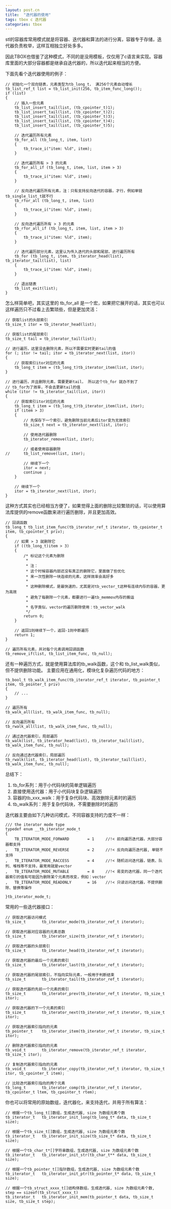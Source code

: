 ```yaml
---
layout: post.cn
title:  "迭代器的使用"
tags: tbox c 迭代器
categories: tbox
---
```


stl的容器库常用模式就是将容器、迭代器和算法的进行分离，容器专于存储，迭代器负责枚举，这样互相独立好处多多。

因此TBOX也借鉴了这种模式，不同的是没用模板，仅仅用了c语言来实现。容器库里面的大部分容器都是继承自迭代器的，所以迭代起来相当的方便。

下面先看个迭代器使用的例子：



    // 初始化一个双向链表，元素类型为tb_long_t， 满256个元素自动增长
    tb_list_ref_t list = tb_list_init(256, tb_item_func_long());
    if (list)
    {
        // 插入一些元素
        tb_list_insert_tail(list, (tb_cpointer_t)1);
        tb_list_insert_tail(list, (tb_cpointer_t)2);
        tb_list_insert_tail(list, (tb_cpointer_t)3);
        tb_list_insert_tail(list, (tb_cpointer_t)4);
        tb_list_insert_tail(list, (tb_cpointer_t)5);
        
        // 迭代遍历所有元素
        tb_for_all (tb_long_t, item, list)
        {
            tb_trace_i("item: %ld", item);
        }
        
        // 迭代遍历所有 > 3 的元素
        tb_for_all_if (tb_long_t, item, list, item > 3)
        {
            tb_trace_i("item: %ld", item);
        }
        
        // 反向迭代遍历所有元素，注：只有支持反向迭代的容器，才行，例如单链tb_single_list_t就不行
        tb_rfor_all (tb_long_t, item, list)
        {
            tb_trace_i("item: %ld", item);
        }
        
        // 反向迭代遍历所有 > 3 的元素
        tb_rfor_all_if (tb_long_t, item, list, item > 3)
        {
            tb_trace_i("item: %ld", item);
        }
        
        // 迭代遍历部分元素，这里认为传入迭代的头部和尾部，进行遍历所有
        tb_for (tb_long_t, item, tb_iterator_head(list), tb_iterator_tail(list), list)
        {
            tb_trace_i("item: %ld", item);
        }
        
        // 退出链表
        tb_list_exit(list);
    }

怎么样简单吧，其实这里的 tb_for_all 是一个宏，如果把它展开的话，其实也可以这样遍历只不过看上去繁琐些，但是更加灵活：

    // 获取list的头部索引
    tb_size_t itor = tb_iterator_head(list);

    // 获取list的尾部索引
    tb_size_t tail = tb_iterator_tail(list);

    // 进行遍历，这里没去删除元素，所以不需要实时更新tail的值
    for (; itor != tail; itor = tb_iterator_next(list, itor))
    {
        // 获取索引itor对应的元素
        tb_long_t item = (tb_long_t)tb_iterator_item(list, itor);
    }

    // 进行遍历，并且删除元素，需要更新tail， 所以这个tb_for 就办不到了
    // tb_for为了效率，不会去更新tail的值
    while (itor != tb_iterator_tail(list, itor))
    {
        // 获取索引itor对应的元素
        tb_long_t item = (tb_long_t)tb_iterator_item(list, itor);
        if (item > 3)
        {
            // 先保存下一个索引，避免删除当前元素后itor变为无效索引
            tb_size_t next = tb_iterator_next(list, itor);
            
            // 使用迭代器删除
            tb_iterator_remove(list, itor);
            
            // 或者使用容器删除
    //      tb_list_remove(list, itor);

            // 继续下一个
            itor = next;
            continue ;
        }
        
        // 继续下一个
        itor = tb_iterator_next(list, itor);
    }


这种方式其实也已经相当方便了，如果觉得上面的删除比较繁琐的话，可以使用算法库提供的remove函数来进行遍历删除，并且更加高效。

    // 回调函数
    tb_long_t tb_list_item_func(tb_iterator_ref_t iterator, tb_cpointer_t item, tb_cpointer_t priv);
    {
        // 如果 > 3 就删除它
        if ((tb_long_t)item > 3)
        {
            /* 标记这个元素为删除
             * 
             * 注：
             * 这个时候容器内部还没有真正的删除它，里面做了些优化
             * 来一次性删除一块连续的元素，这样效率会高好多
             *
             * 这种删除模式，是最快速的，尤其是对tb_vector_t这种有连续内存的容器，更为高效
             * 避免了每删除一个元素，都要进行一遍tb_memmov内存的搬运
             *
             * 名字类似，vector的遍历删除使用：tb_vector_walk
             */
            return 0;
        }
        
        // 返回1则继续下一个，返回-1则中断遍历
        return 1;
    }

    // 遍历所有元素，并对每个元素调用回调函数
    tb_remove_if(list, tb_list_item_func, tb_null);

还有一种遍历方式，就是使用算法库的tb_walk函数，这个和 tb_list_walk类似，但不提供删除功能。
主要应用在通用化，模块化复杂遍历代码的地方：

    tb_bool_t tb_walk_item_func(tb_iterator_ref_t iterator, tb_pointer_t item, tb_pointer_t priv)
    {
        // ...
    }

    // 遍历所有
    tb_walk_all(list, tb_walk_item_func, tb_null);

    // 反向遍历所有
    tb_rwalk_all(list, tb_walk_item_func, tb_null);

    // 通过迭代器索引，局部遍历
    tb_walk(list, tb_iterator_head(list), tb_iterator_tail(list), tb_walk_item_func, tb_null);

    // 反向通过迭代器索引，局部遍历
    tb_rwalk(list, tb_iterator_head(list), tb_iterator_tail(list), tb_walk_item_func, tb_null);

总结下：

1. tb_for系列：用于小代码块的简单逻辑遍历
2. 直接使用迭代器：用于小代码块复杂逻辑遍历
3. 容器的tb_xxx_walk：用于复杂代码块、高效删除元素时的遍历
4. tb_walk系列：用于复杂代码块，不需要删除时的遍历

迭代器主要由如下几种访问模式，不同容器支持的力度不一样：

    /// the iterator mode type
    typedef enum __tb_iterator_mode_t
    {
        TB_ITERATOR_MODE_FORWARD        = 1     //!< 前向遍历迭代器，大部分容器都支持
    ,   TB_ITERATOR_MODE_REVERSE        = 2     //!< 反向向遍历迭代器, 单链不支持
    ,   TB_ITERATOR_MODE_RACCESS        = 4     //!< 随机访问迭代器，链表、队列、堆栈等不支持，最常用就是vector
    ,   TB_ITERATOR_MODE_MUTABLE        = 8     //!< 易变的迭代器，同一个迭代器索引的值有可能因为删除某个元素而改变，例如：vector
    ,   TB_ITERATOR_MODE_READONLY       = 16    //!< 只读访问迭代器，不提供删除、替换等操作

    }tb_iterator_mode_t;
常用的一些迭代器接口：

    // 获取迭代器访问模式
    tb_size_t       tb_iterator_mode(tb_iterator_ref_t iterator);

    // 获取迭代器对应容器的元素总数
    tb_size_t       tb_iterator_size(tb_iterator_ref_t iterator);

    // 获取迭代器的头部索引
    tb_size_t       tb_iterator_head(tb_iterator_ref_t iterator);

    // 获取迭代器的最后一个元素的索引
    tb_size_t       tb_iterator_last(tb_iterator_ref_t iterator);

    // 获取迭代器的尾部索引，不指向实际元素，一般用于判断结束
    tb_size_t       tb_iterator_tail(tb_iterator_ref_t iterator);

    // 获取迭代器的先前一个元素的索引
    tb_size_t       tb_iterator_prev(tb_iterator_ref_t iterator, tb_size_t itor);

    // 获取迭代器的下一个元素的索引
    tb_size_t       tb_iterator_next(tb_iterator_ref_t iterator, tb_size_t itor);

    // 获取迭代器索引指向的元素
    tb_pointer_t    tb_iterator_item(tb_iterator_ref_t iterator, tb_size_t itor);

    // 删除迭代器索引指向的元素
    tb_void_t       tb_iterator_remove(tb_iterator_ref_t iterator, tb_size_t itor);

    // 复制迭代器索引指向的元素
    tb_void_t       tb_iterator_copy(tb_iterator_ref_t iterator, tb_size_t itor, tb_cpointer_t item);

    // 比较迭代器索引指向的两个元素
    tb_long_t       tb_iterator_comp(tb_iterator_ref_t iterator, tb_cpointer_t ltem, tb_cpointer_t rtem);

你也可以将常用的原始数组，迭代器化，来支持迭代，并用于所有算法：

    // 根据一个tb_long_t[]数组，生成迭代器, size 为数组元素个数
    tb_iterator_t   tb_iterator_init_long(tb_long_t* data, tb_size_t size);

    // 根据一个tb_size_t[]数组，生成迭代器, size 为数组元素个数
    tb_iterator_t   tb_iterator_init_size(tb_size_t* data, tb_size_t size);

    // 根据一个tb_char_t*[]字符串数组，生成迭代器, size 为数组元素个数
    tb_iterator_t   tb_iterator_init_str(tb_char_t** data, tb_size_t size);

    // 根据一个tb_pointer_t[]指针数组，生成迭代器, size 为数组元素个数
    tb_iterator_t   tb_iterator_init_ptr(tb_pointer_t* data, tb_size_t size);

    // 根据一个tb_struct_xxxx_t[]结构体数组，生成迭代器, size 为数组元素个数, step == sizeof(tb_struct_xxxx_t)
    tb_iterator_t   tb_iterator_init_mem(tb_pointer_t data, tb_size_t size, tb_size_t step);

